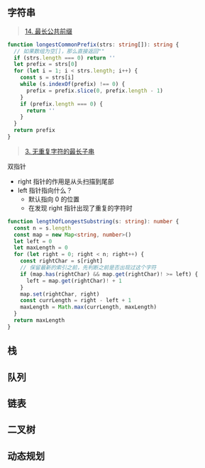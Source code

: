 ## 字符串

> [14. 最长公共前缀](https://leetcode.cn/problems/longest-common-prefix/)

```typescript
function longestCommonPrefix(strs: string[]): string {
  // 如果数组为空[]，那么直接返回""
  if (strs.length === 0) return ''
  let prefix = strs[0]
  for (let i = 1; i < strs.length; i++) {
    const s = strs[i]
    while (s.indexOf(prefix) !== 0) {
      prefix = prefix.slice(0, prefix.length - 1)
    }
    if (prefix.length === 0) {
      return ''
    }
  }
  return prefix
}
```

> [3. 无重复字符的最长子串](https://leetcode.cn/problems/longest-substring-without-repeating-characters/)

双指针

- right 指针的作用是从头扫描到尾部
- left 指针指向什么？
  - 默认指向 0 的位置
  - 在发现 right 指针出现了重复的字符时

```typescript
function lengthOfLongestSubstring(s: string): number {
  const n = s.length
  const map = new Map<string, number>()
  let left = 0
  let maxLength = 0
  for (let right = 0; right < n; right++) {
    const rightChar = s[right]
    // 保留最新的索引之前，先判断之前是否出现过这个字符
    if (map.has(rightChar) && map.get(rightChar)! >= left) {
      left = map.get(rightChar)! + 1
    }
    map.set(rightChar, right)
    const currLength = right - left + 1
    maxLength = Math.max(currLength, maxLength)
  }
  return maxLength
}
```

## 栈

## 队列

## 链表

## 二叉树

## 动态规划